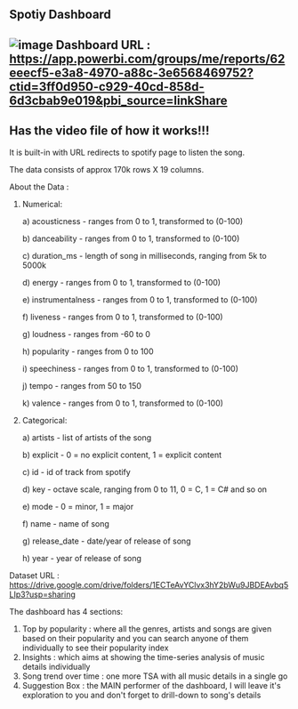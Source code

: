 Spotiy Dashboard
-----
![image](https://user-images.githubusercontent.com/69955872/116449587-f5012680-a877-11eb-83b8-477094d221ca.png)
Dashboard URL : https://app.powerbi.com/groups/me/reports/62eeecf5-e3a8-4970-a88c-3e6568469752?ctid=3ff0d950-c929-40cd-858d-6d3cbab9e019&pbi_source=linkShare
-----
Has the video file of how it works!!!
-----

It is built-in with URL redirects to spotify page to listen the song.

The data consists of approx 170k rows X 19 columns.

About the Data :
1. Numerical:

    a) acousticness - ranges from 0 to 1, transformed to (0-100)

    b) danceability - ranges from 0 to 1, transformed to (0-100)

    c) duration_ms - length of song in milliseconds, ranging from 5k to 5000k

    d) energy - ranges from 0 to 1, transformed to (0-100)

    e) instrumentalness - ranges from 0 to 1, transformed to (0-100)

    f) liveness - ranges from 0 to 1, transformed to (0-100)

    g) loudness - ranges from -60 to 0

    h) popularity - ranges from 0 to 100

    i) speechiness - ranges from 0 to 1, transformed to (0-100)

    j) tempo - ranges from 50 to 150

    k) valence - ranges from 0 to 1, transformed to (0-100)

2. Categorical:

    a) artists - list of artists of the song
    
    b) explicit - 0 = no explicit content, 1 = explicit content
    
    c) id - id of track from spotify
    
    d) key - octave scale, ranging from 0 to 11, 0 = C, 1 = C# and so on
    
    e) mode - 0 = minor, 1 = major
    
    f) name - name of song
    
    g) release_date - date/year of release of song
    
    h) year - year of release of song


Dataset URL : https://drive.google.com/drive/folders/1ECTeAvYClvx3hY2bWu9JBDEAvbq5LIp3?usp=sharing

The dashboard has 4 sections:
1. Top by popularity : where all the genres, artists and songs are given based on their popularity and you can search anyone of them individually to see their popularity index
2. Insights : which aims at showing the time-series analysis of music details individually
3. Song trend over time : one more TSA with all music details in a single go
4. Suggestion Box : the MAIN performer of the dashboard, I will leave it's exploration to you and don't forget to drill-down to song's details
